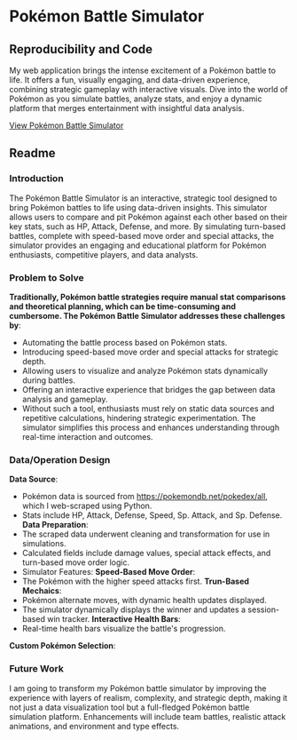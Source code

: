 # Pokémon Battle Simulator

## Reproducibility and Code
My web application brings the intense excitement of a Pokémon battle to life. It offers a fun, visually engaging, and data-driven experience, combining strategic gameplay with interactive visuals. Dive into the world of Pokémon as you simulate battles, analyze stats, and enjoy a dynamic platform that merges entertainment with insightful data analysis.

[View Pokémon Battle Simulator](https://drews-final-project.streamlit.app/) 

## Readme

### Introduction
The Pokémon Battle Simulator is an interactive, strategic tool designed to bring Pokémon battles to life using data-driven insights. This simulator allows users to compare and pit Pokémon against each other based on their key stats, such as HP, Attack, Defense, and more. By simulating turn-based battles, complete with speed-based move order and special attacks, the simulator provides an engaging and educational platform for Pokémon enthusiasts, competitive players, and data analysts.

### Problem to Solve
**Traditionally, Pokémon battle strategies require manual stat comparisons and theoretical planning, which can be time-consuming and cumbersome. The Pokémon Battle Simulator addresses these challenges by**:
- Automating the battle process based on Pokémon stats.
- Introducing speed-based move order and special attacks for strategic depth.
- Allowing users to visualize and analyze Pokémon stats dynamically during battles.
- Offering an interactive experience that bridges the gap between data analysis and gameplay.
- Without such a tool, enthusiasts must rely on static data sources and repetitive calculations, hindering strategic experimentation. The simulator simplifies this process and enhances understanding through real-time interaction and outcomes.

### Data/Operation Design
**Data Source**:
- Pokémon data is sourced from https://pokemondb.net/pokedex/all, which I web-scraped using Python.
- Stats include HP, Attack, Defense, Speed, Sp. Attack, and Sp. Defense.
**Data Preparation**:
- The scraped data underwent cleaning and transformation for use in simulations.
- Calculated fields include damage values, special attack effects, and turn-based move order logic.
- Simulator Features:
**Speed-Based Move Order**:
- The Pokémon with the higher speed attacks first.
**Trun-Based Mechaics**:
- Pokémon alternate moves, with dynamic health updates displayed.
- The simulator dynamically displays the winner and updates a session-based win tracker.
**Interactive Health Bars**:
- Real-time health bars visualize the battle's progression.
  
**Custom Pokémon Selection**:

### Future Work
I am going to transform my Pokémon battle simulator by improving the experience with layers of realism, complexity, and strategic depth, making it not just a data visualization tool but a full-fledged Pokémon battle simulation platform. Enhancements will include team battles, realistic attack animations, and environment and type effects.
